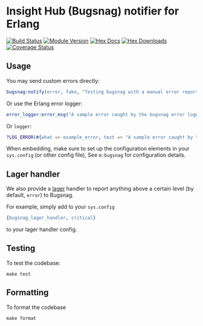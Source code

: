 # Insight Hub (Bugsnag) notifier for Erlang

[![Build Status](https://github.com/dnsimple/bugsnag-erlang/actions/workflows/ci.yml/badge.svg)](https://github.com/dnsimple/bugsnag-erlang/actions/workflows/ci.yml)
[![Module Version](https://img.shields.io/hexpm/v/bugsnag_erlang.svg)](https://hex.pm/packages/bugsnag_erlang)
[![Hex Docs](https://img.shields.io/badge/hex-docs-lightgreen.svg)](https://hexdocs.pm/bugsnag_erlang/)
[![Hex Downloads](https://img.shields.io/hexpm/dt/bugsnag_erlang.svg?maxAge=2592000)](https://hex.pm/packages/bugsnag_erlang)
[![Coverage Status](https://coveralls.io/repos/github/dnsimple/bugsnag-erlang/badge.svg?branch=main)](https://coveralls.io/github/dnsimple/bugsnag-erlang?branch=main)

## Usage

You may send custom errors directly:

```erlang
bugsnag:notify(error, fake, "Testing bugsnag with a manual error report", no_module, 0).
```

Or use the Erlang error logger:

```erlang
error_logger:error_msg("A sample error caught by the bugsnag error logger.").
```

Or `logger`:

```erlang
?LOG_ERROR(#{what => example_error, text => "A sample error caught by the bugsnag logger handler"}).
```

When embedding, make sure to set up the configuration elements in your `sys.config` (or other config file),
See `m:bugsnag` for configuration details.

## Lager handler

We also provide a [lager](https://github.com/basho/lager) handler to report anything
above a certain level (by default, `error`) to Bugsnag.

For example, simply add to your `sys.config`

```erlang
{bugsnag_lager_handler, critical}
```

to your lager handler config.

## Testing

To test the codebase:

```shell
make test
```

## Formatting

To format the codebase

```shell
make format
```
